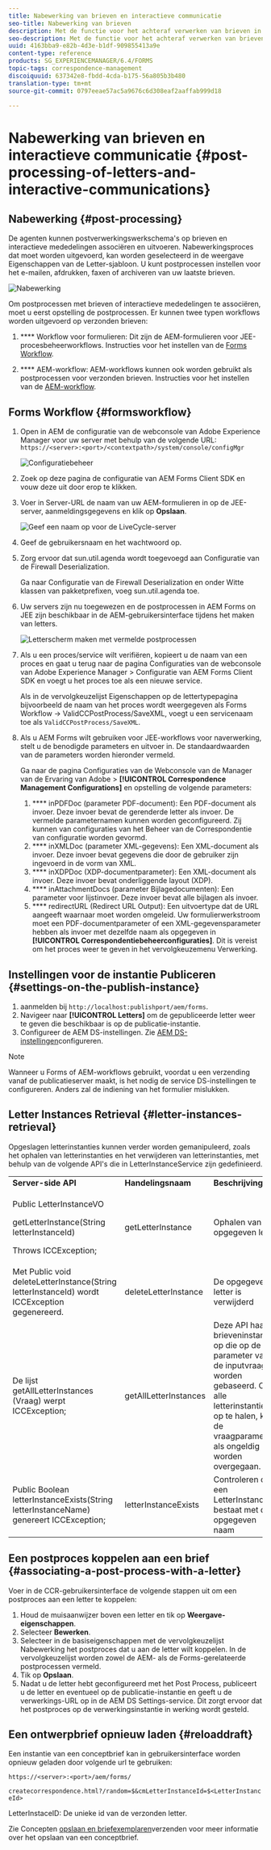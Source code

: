 ```yaml
---
title: Nabewerking van brieven en interactieve communicatie
seo-title: Nabewerking van brieven
description: Met de functie voor het achteraf verwerken van brieven in Correspondence Management kunt u AEM- en Forms-nabewerkingsprocessen maken, zoals afdrukken en e-mail, en deze integreren met uw brieven.
seo-description: Met de functie voor het achteraf verwerken van brieven in Correspondence Management kunt u AEM- en Forms-nabewerkingsprocessen maken, zoals afdrukken en e-mail, en deze integreren met uw brieven.
uuid: 4163bba9-e82b-4d3e-b1df-909855413a9e
content-type: reference
products: SG_EXPERIENCEMANAGER/6.4/FORMS
topic-tags: correspondence-management
discoiquuid: 637342e8-fbdd-4cda-b175-56a805b3b480
translation-type: tm+mt
source-git-commit: 0797eeae57ac5a9676c6d308eaf2aaffab999d18

---
```



# Nabewerking van brieven en interactieve communicatie {#post-processing-of-letters-and-interactive-communications}

## Nabewerking {#post-processing}

De agenten kunnen postverwerkingswerkschema&#39;s op brieven en interactieve mededelingen associëren en uitvoeren. Nabewerkingsproces dat moet worden uitgevoerd, kan worden geselecteerd in de weergave Eigenschappen van de Letter-sjabloon. U kunt postprocessen instellen voor het e-mailen, afdrukken, faxen of archiveren van uw laatste brieven.

![Nabewerking](assets/ppoverview.png)

Om postprocessen met brieven of interactieve mededelingen te associëren, moet u eerst opstelling de postprocessen. Er kunnen twee typen workflows worden uitgevoerd op verzonden brieven:

1. **** Workflow voor formulieren: Dit zijn de AEM-formulieren voor JEE-procesbeheerworkflows. Instructies voor het instellen van de [Forms Workflow](/help/forms/using/submit-letter-topostprocess.md#main-pars-header-3).

1. **** AEM-workflow: AEM-workflows kunnen ook worden gebruikt als postprocessen voor verzonden brieven. Instructies voor het instellen van de [AEM-workflow](/help/forms/using/aem-forms-workflow.md).

## Forms Workflow {#formsworkflow}

1. Open in AEM de configuratie van de webconsole van Adobe Experience Manager voor uw server met behulp van de volgende URL: `https://<server>:<port>/<contextpath>/system/console/configMgr`

   ![Configuratiebeheer](assets/2configmanager-1.png)

1. Zoek op deze pagina de configuratie van AEM Forms Client SDK en vouw deze uit door erop te klikken.
1. Voer in Server-URL de naam van uw AEM-formulieren in op de JEE-server, aanmeldingsgegevens en klik op **Opslaan**.

   ![Geef een naam op voor de LiveCycle-server](assets/1cofigmanager.png)

1. Geef de gebruikersnaam en het wachtwoord op.
1. Zorg ervoor dat sun.util.agenda wordt toegevoegd aan Configuratie van de Firewall Deserialization.

   Ga naar Configuratie van de Firewall Deserialization en onder Witte klassen van pakketprefixen, voeg sun.util.agenda toe.

1. Uw servers zijn nu toegewezen en de postprocessen in AEM Forms on JEE zijn beschikbaar in de AEM-gebruikersinterface tijdens het maken van letters.

   ![Letterscherm maken met vermelde postprocessen](assets/0configmanager.png)

1. Als u een proces/service wilt verifiëren, kopieert u de naam van een proces en gaat u terug naar de pagina Configuraties van de webconsole van Adobe Experience Manager > Configuratie van AEM Forms Client SDK en voegt u het proces toe als een nieuwe service.

   Als in de vervolgkeuzelijst Eigenschappen op de lettertypepagina bijvoorbeeld de naam van het proces wordt weergegeven als Forms Workflow -> ValidCCPostProcess/SaveXML, voegt u een servicenaam toe als `ValidCCPostProcess/SaveXML`.

1. Als u AEM Forms wilt gebruiken voor JEE-workflows voor naverwerking, stelt u de benodigde parameters en uitvoer in. De standaardwaarden van de parameters worden hieronder vermeld.

   Ga naar de pagina Configuraties van de Webconsole van de Manager van de Ervaring van Adobe > **[!UICONTROL Correspondence Management Configurations]** en opstelling de volgende parameters:

   1. **** inPDFDoc (parameter PDF-document): Een PDF-document als invoer. Deze invoer bevat de gerenderde letter als invoer. De vermelde parameternamen kunnen worden geconfigureerd. Zij kunnen van configuraties van het Beheer van de Correspondentie van configuratie worden gevormd.
   1. **** inXMLDoc (parameter XML-gegevens): Een XML-document als invoer. Deze invoer bevat gegevens die door de gebruiker zijn ingevoerd in de vorm van XML.
   1. **** inXDPDoc (XDP-documentparameter): Een XML-document als invoer. Deze invoer bevat onderliggende layout (XDP).
   1. **** inAttachmentDocs (parameter Bijlagedocumenten): Een parameter voor lijstinvoer. Deze invoer bevat alle bijlagen als invoer.
   1. **** redirectURL (Redirect URL Output): Een uitvoertype dat de URL aangeeft waarnaar moet worden omgeleid.
   Uw formulierwerkstroom moet een PDF-documentparameter of een XML-gegevensparameter hebben als invoer met dezelfde naam als opgegeven in **[!UICONTROL Correspondentiebeheerconfiguraties]**. Dit is vereist om het proces weer te geven in het vervolgkeuzemenu Verwerking.

## Instellingen voor de instantie Publiceren {#settings-on-the-publish-instance}

1. aanmelden bij `http://localhost:publishport/aem/forms`.
1. Navigeer naar **[!UICONTROL Letters]** om de gepubliceerde letter weer te geven die beschikbaar is op de publicatie-instantie.
1. Configureer de AEM DS-instellingen. Zie [AEM DS-instellingen](/help/forms/using/configuring-the-processing-server-url-.md)configureren.

>[!NOTE]
>
>Wanneer u Forms of AEM-workflows gebruikt, voordat u een verzending vanaf de publicatieserver maakt, is het nodig de service DS-instellingen te configureren. Anders zal de indiening van het formulier mislukken.

## Letter Instances Retrieval {#letter-instances-retrieval}

Opgeslagen letterinstanties kunnen verder worden gemanipuleerd, zoals het ophalen van letterinstanties en het verwijderen van letterinstanties, met behulp van de volgende API&#39;s die in LetterInstanceService zijn gedefinieerd.

<table> 
 <tbody> 
  <tr> 
   <td><strong>Server-side API</strong></td> 
   <td><strong>Handelingsnaam</strong></td> 
   <td><strong>Beschrijving</strong></td> 
  </tr> 
  <tr> 
   <td><p>Public LetterInstanceVO</p> <p>getLetterInstance(String letterInstanceId)</p> <p>Throws ICCException; </p> </td> 
   <td>getLetterInstance</td> 
   <td>Ophalen van de opgegeven letter </td> 
  </tr> 
  <tr> 
   <td>Met Public void deleteLetterInstance(String letterInstanceId) wordt ICCException gegenereerd. </td> 
   <td>deleteLetterInstance </td> 
   <td>De opgegeven letter is verwijderd </td> 
  </tr> 
  <tr> 
   <td>De lijst getAllLetterInstances (Vraag) werpt ICCException; </td> 
   <td>getAllLetterInstances </td> 
   <td>Deze API haalt brieveninstanties op die op de parameter van de inputvraag worden gebaseerd. Om alle letterinstanties op te halen, kan de vraagparameter als ongeldig worden overgegaan.<br /> </td> 
  </tr> 
  <tr> 
   <td>Public Boolean letterInstanceExists(String letterInstanceName) genereert ICCException; </td> 
   <td>letterInstanceExists </td> 
   <td>Controleren of een LetterInstance bestaat met de opgegeven naam </td> 
  </tr> 
 </tbody> 
</table>

## Een postproces koppelen aan een brief {#associating-a-post-process-with-a-letter}

Voer in de CCR-gebruikersinterface de volgende stappen uit om een postproces aan een letter te koppelen:

1. Houd de muisaanwijzer boven een letter en tik op **Weergave-eigenschappen**.
1. Selecteer **Bewerken**.
1. Selecteer in de basiseigenschappen met de vervolgkeuzelijst Nabewerking het postproces dat u aan de letter wilt koppelen. In de vervolgkeuzelijst worden zowel de AEM- als de Forms-gerelateerde postprocessen vermeld.
1. Tik op **Opslaan**.
1. Nadat u de letter hebt geconfigureerd met het Post Process, publiceert u de letter en eventueel op de publicatie-instantie en geeft u de verwerkings-URL op in de AEM DS Settings-service. Dit zorgt ervoor dat het postproces op de verwerkingsinstantie in werking wordt gesteld.

## Een ontwerpbrief opnieuw laden {#reloaddraft}

Een instantie van een conceptbrief kan in gebruikersinterface worden opnieuw geladen door volgende url te gebruiken:

`https://<server>:<port>/aem/forms/`

`createcorrespondence.html?/random=$&cmLetterInstanceId=$<LetterInstanceId>`

LetterInstaceID: De unieke id van de verzonden letter.

Zie Concepten [opslaan en briefexemplaren](/help/forms/using/create-correspondence.md#savingdrafts)verzenden voor meer informatie over het opslaan van een conceptbrief.
